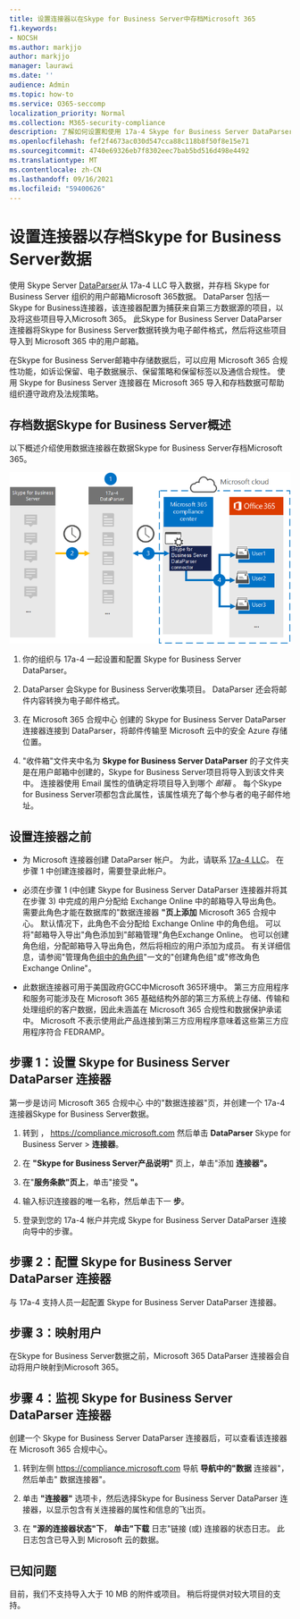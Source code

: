 ```yaml
---
title: 设置连接器以在Skype for Business Server中存档Microsoft 365
f1.keywords:
- NOCSH
ms.author: markjjo
author: markjjo
manager: laurawi
ms.date: ''
audience: Admin
ms.topic: how-to
ms.service: O365-seccomp
localization_priority: Normal
ms.collection: M365-security-compliance
description: 了解如何设置和使用 17a-4 Skype for Business Server DataParser 连接器在 Microsoft 365 中导入和Skype for Business Server数据。
ms.openlocfilehash: fef2f4673ac030d547cca88c118b8f50f8e15e71
ms.sourcegitcommit: 4740e69326eb7f8302eec7bab5bd516d498e4492
ms.translationtype: MT
ms.contentlocale: zh-CN
ms.lasthandoff: 09/16/2021
ms.locfileid: "59400626"
---
```

# <a name="set-up-a-connector-to-archive-skype-for-business-server-data"></a>设置连接器以存档Skype for Business Server数据

使用 Skype Server [DataParser](https://www.17a-4.com/skype-server-dataparser/)从 17a-4 LLC 导入数据，并存档 Skype for Business Server 组织的用户邮箱Microsoft 365数据。 DataParser 包括一Skype for Business连接器，该连接器配置为捕获来自第三方数据源的项目，以及将这些项目导入Microsoft 365。 此Skype for Business Server DataParser 连接器将Skype for Business Server数据转换为电子邮件格式，然后将这些项目导入到 Microsoft 365 中的用户邮箱。

在Skype for Business Server邮箱中存储数据后，可以应用 Microsoft 365 合规性功能，如诉讼保留、电子数据展示、保留策略和保留标签以及通信合规性。 使用 Skype for Business Server 连接器在 Microsoft 365 导入和存档数据可帮助组织遵守政府及法规策略。

## <a name="overview-of-archiving-skype-for-business-server-data"></a>存档数据Skype for Business Server概述

以下概述介绍使用数据连接器在数据Skype for Business Server存档Microsoft 365。

![存档工作流Skype for Business Server 17a-4 的数据。](../media/SkypeServerDataParserConnectorWorkflow.png)

1. 你的组织与 17a-4 一起设置和配置 Skype for Business Server DataParser。

2. DataParser 会Skype for Business Server收集项目。 DataParser 还会将邮件内容转换为电子邮件格式。

3. 在 Microsoft 365 合规中心 创建的 Skype for Business Server DataParser 连接器连接到 DataParser，将邮件传输至 Microsoft 云中的安全 Azure 存储 位置。

4. "收件箱"文件夹中名为 **Skype for Business Server DataParser** 的子文件夹是在用户邮箱中创建的，Skype for Business Server项目将导入到该文件夹中。 连接器使用 Email 属性的值确定将项目导入到哪个 *邮箱* 。 每个Skype for Business Server项都包含此属性，该属性填充了每个参与者的电子邮件地址。

## <a name="before-you-set-up-a-connector"></a>设置连接器之前

- 为 Microsoft 连接器创建 DataParser 帐户。 为此，请联系 [17a-4 LLC](https://www.17a-4.com/contact/)。 在步骤 1 中创建连接器时，需要登录此帐户。

- 必须在步骤 1 (中创建 Skype for Business Server DataParser 连接器并将其在步骤 3) 中完成的用户分配给 Exchange Online 中的邮箱导入导出角色。 需要此角色才能在数据库的"数据连接器 **"页上添加** Microsoft 365 合规中心。 默认情况下，此角色不会分配给 Exchange Online 中的角色组。 可以将"邮箱导入导出"角色添加到"邮箱管理"角色Exchange Online。 也可以创建角色组，分配邮箱导入导出角色，然后将相应的用户添加为成员。 有关详细信息，请参阅"管理角色[组中的角色组](/Exchange/permissions-exo/role-groups#create-role-groups)"[](/Exchange/permissions-exo/role-groups#modify-role-groups)一文的"创建角色组"或"修改角色Exchange Online"。

- 此数据连接器可用于美国政府GCC中Microsoft 365环境中。 第三方应用程序和服务可能涉及在 Microsoft 365 基础结构外部的第三方系统上存储、传输和处理组织的客户数据，因此未涵盖在 Microsoft 365 合规性和数据保护承诺中。 Microsoft 不表示使用此产品连接到第三方应用程序意味着这些第三方应用程序符合 FEDRAMP。

## <a name="step-1-set-up-a-skype-for-business-server-dataparser-connector"></a>步骤 1：设置 Skype for Business Server DataParser 连接器

第一步是访问 Microsoft 365 合规中心 中的"数据连接器"页，并创建一个 17a-4 连接器Skype for Business Server数据。

1. 转到 ， <https://compliance.microsoft.com> 然后单击 **DataParser** Skype for Business Server  >  **连接器**。

2. 在 **"Skype for Business Server产品说明"** 页上，单击"添加 **连接器"。**

3. 在"**服务条款"页上**，单击"接受 **"。**

4. 输入标识连接器的唯一名称，然后单击下一 **步**。

5. 登录到您的 17a-4 帐户并完成 Skype for Business Server DataParser 连接向导中的步骤。

## <a name="step-2-configure-the-skype-for-business-server-dataparser-connector"></a>步骤 2：配置 Skype for Business Server DataParser 连接器

与 17a-4 支持人员一起配置 Skype for Business Server DataParser 连接器。

## <a name="step-3-map-users"></a>步骤 3：映射用户

在Skype for Business Server数据之前，Microsoft 365 DataParser 连接器会自动将用户映射到Microsoft 365。

## <a name="step-4-monitor-the-skype-for-business-server-dataparser-connector"></a>步骤 4：监视 Skype for Business Server DataParser 连接器

创建一个 Skype for Business Server DataParser 连接器后，可以查看该连接器在 Microsoft 365 合规中心。

1. 转到左侧 <https://compliance.microsoft.com> 导航 **导航中的"数据** 连接器"，然后单击" 数据连接器"。

2. 单击 **"连接器"** 选项卡，然后选择Skype for Business Server DataParser 连接器，以显示包含有关连接器的属性和信息的飞出页。

3. 在 **"源的连接器状态"下**， **单击"下载** 日志"链接 (或) 连接器的状态日志。 此日志包含已导入到 Microsoft 云的数据。

## <a name="known-issues"></a>已知问题

目前，我们不支持导入大于 10 MB 的附件或项目。 稍后将提供对较大项目的支持。
